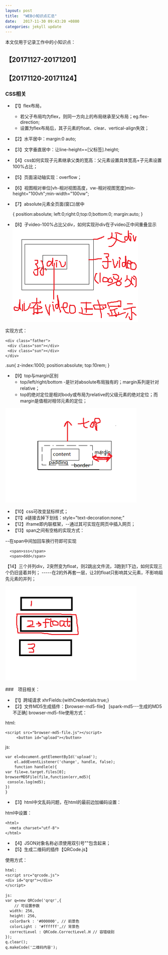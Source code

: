 ```yaml
---
layout: post
title:  "WEB小知识点汇总"
date:   2017-11-30 09:43:20 +0800
categories: jekyll update
---
```

本文仅用于记录工作中的小知识点：


## 【20171127-20171201】

## 【20171120-20171124】

### CSS相关
* 【1】flex布局，
   *  若父子布局均为flex，则同一方向上的布局继承至父布局；eg.flex-direction;
   *  设置为flex布局后，其子元素的float、clear、vertical-align失效；
* 【2】水平居中：margin:0 auto;
* 【3】文字垂直居中：让line-height==[父标签].height;
* 【4】css如何实现子元素继承父类的宽高：父元素设置具体宽高+子元素设置100%占比；
* 【5】页面滚动轴实现：overflow；
* 【6】视图相对单位[vh-相对视图高度，vw-相对视图宽度]min-height="100vh";min-width="100vw";
* 【7】absolute元素全页面(窗口)居中

     {
         position:absolute;
         left:0;right:0;top:0;bottom:0;
         margin:auto;
     }
* 【8】子video-100%占比父div，如何实现孙div在子video正中间重叠显示
![需求图](https://raw.githubusercontent.com/pingping1122/pingping1122.github.io/master/images/work_web_summary/孙div在子Video正中显示.png)

实现方式：

    <div class="father">
     <div class="son"></div>
     <div class="sun"></div>
    </div>

.sun{
    z-index:1000;
    position:absolute;
    top:10rem;
}

* 【9】top与margin区别
   * top/left/right/bottom -是针对absolute布局独有的；margin系列是针对relative；
   * top的绝对定位是相对body或布局为relative的父级元素的绝对定位；而margin是值相对相邻元素的定位；

![top与margin区别](https://raw.githubusercontent.com/pingping1122/pingping1122.github.io/master/images/work_web_summary/top-vs-margin.png)

* 【10】css可改变鼠标样式；
* 【11】a链接去掉下划线：style="text-decoration:none;"
* 【12】iframe即内联框架，--通过其可实现在网页中插入网页；
* 【13】span之间有空格的实现方式：
    
--在span中间加回车换行符即可实现

      <span>sss</span>
      <span>ddd</span>

【14】三个并列div，2突然变为float，则2跳出文件流，3跑到1下边，如何实现三个仍旧竖着并列；
-----在2的外再套一层，让2的float只影响其父元素，不影响祖先元素的并列；

![不清除浮动情况下，保持正常文件流](https://raw.githubusercontent.com/pingping1122/pingping1122.github.io/master/images/work_web_summary/不清除浮动情况下，保持正常文件流.png)


###　项目相关：

* 【1】跨域请求 xhrFields:{withCredentials:true;}
* 【2】文件MD5生成插件：【browser-md5-file】     [spark-md5---生成的MD5不正确]
   browser-md5-file使用方式：

html:

    <script src="browser-md5-file.js"></script>
         <button id="upload"></button>

js:

    var el=document.getElementById('upload');
        el.addEventListener('change', handle, false);
        function handle(e){
    var file=e.target.files[0];
    browserMD5File(file,function(err,md5){
     console.log(md5);
    })
    }

* 【3】html中文乱码问题，在html的最前边加编码设置：

html中设置：

    <html>
      <meta charset="utf-8">
    </html>

* 【4】JSON对象名称必须使用双引号""包含起来；
* 【5】生成二维码的插件【QRCode.js】

使用方式：

    html:
    <script src="qrcode.js">
    <div id="qrqr"></div>
    </script>

    js:
    var q=new QRCode('qrqr',{
        // 可设置参数
      width: 256,
      height: 256,
      colorDark : '#000000', // 前景色
      colorLight : '#ffffff',// 背景色
      correctLevel : QRCode.CorrectLevel.H // 容错级别
    });
    q.clear();
    q.makeCode('二维码内容');

